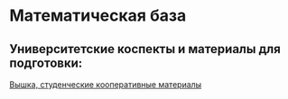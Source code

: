 # Математическая база

## Университетские коспекты и материалы для подготовки:

[Вышка, студенческие кооперативные материалы](https://hse-tex.me/)
